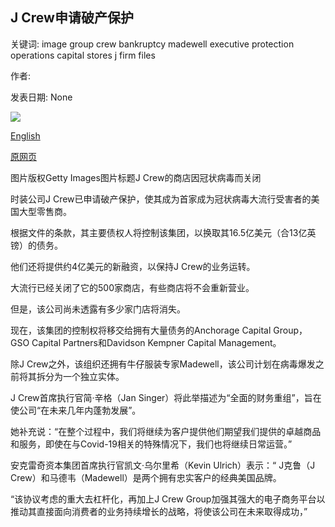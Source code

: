 ## J Crew申请破产保护

关键词: image group crew bankruptcy madewell executive protection operations capital stores j firm files

作者: 

发表日期: None

![](https://ichef.bbci.co.uk/news/1024/branded_news/6F72/production/_112103582_gettyimages-1213451338.jpg)

[English](J%20Crew%20files%20for%20bankruptcy%20protection.md)

[原网页](https://www.bbc.com/news/business-52530002)

图片版权Getty Images图片标题J Crew的商店因冠状病毒而关闭

时装公司J Crew已申请破产保护，使其成为首家成为冠状病毒大流行受害者的美国大型零售商。

根据文件的条款，其主要债权人将控制该集团，以换取其16.5亿美元（合13亿英镑）的债务。

他们还将提供约4亿美元的新融资，以保持J Crew的业务运转。

大流行已经关闭了它的500家商店，有些商店将不会重新营业。

但是，该公司尚未透露有多少家门店将消失。

现在，该集团的控制权将移交给拥有大量债务的Anchorage Capital Group，GSO Capital Partners和Davidson Kempner Capital Management。

除J Crew之外，该组织还拥有牛仔服装专家Madewell，该公司计划在病毒爆发之前将其拆分为一个独立实体。

J Crew首席执行官简·辛格（Jan Singer）将此举描述为“全面的财务重组”，旨在使公司“在未来几年内蓬勃发展”。

她补充说：“在整个过程中，我们将继续为客户提供他们期望我们提供的卓越商品和服务，即使在与Covid-19相关的特殊情况下，我们也将继续日常运营。”

安克雷奇资本集团首席执行官凯文·乌尔里希（Kevin Ulrich）表示：“ J克鲁（J Crew）和马德韦（Madewell）是两个拥有忠实客户的经典美国品牌。

“该协议考虑的重大去杠杆化，再加上J Crew Group加强其强大的电子商务平台以推动其直接面向消费者的业务持续增长的战略，将使该公司在未来取得成功，”